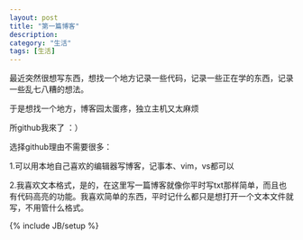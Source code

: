 ```yaml
---
layout: post
title: "第一篇博客"
description: 
category: "生活"
tags: [生活]
---
```

最近突然很想写东西，想找一个地方记录一些代码，记录一些正在学的东西，记录一些乱七八糟的想法。

于是想找一个地方，博客园太蛋疼，独立主机又太麻烦

所github我來了 ：）

选择github理由不需要很多：

1.可以用本地自己喜欢的编辑器写博客，记事本、vim，vs都可以

2.我喜欢文本格式，是的，在这里写一篇博客就像你平时写txt那样简单，而且也有代码高亮的功能。我喜欢简单的东西，平时记什么都只是想打开一个文本文件就写，不用管什么格式。

{% include JB/setup %}
